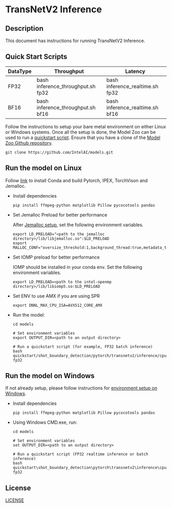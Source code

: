 # TransNetV2 Inference

## Description
This document has instructions for running TransNetV2 Inference.

## Quick Start Scripts

|  DataType   | Throughput  |  Latency    |
| ----------- | ----------- | ----------- |
| FP32        | bash inference_throughput.sh fp32 | bash inference_realtime.sh fp32 |
| BF16        | bash inference_throughput.sh bf16 | bash inference_realtime.sh bf16 |

Follow the instructions to setup your bare metal environment on either Linux or Windows systems. Once all the setup is done,
the Model Zoo can be used to run a [quickstart script](#quick-start-scripts).
Ensure that you have a clone of the [Model Zoo Github repository](https://github.com/IntelAI/models).
```
git clone https://github.com/IntelAI/models.git
```

## Run the model on Linux

Follow [link](/docs/general/pytorch/BareMetalSetup.md) to install Conda and build Pytorch, IPEX, TorchVison and Jemalloc.

* Install dependencies
  ```
  pip install ffmpeg-python matplotlib Pillow pycocotools pandas
  ```

* Set Jemalloc Preload for better performance

  After [Jemalloc setup](/docs/general/pytorch/BareMetalSetup.md#build-jemalloc), set the following environment variables.
  ```
  export LD_PRELOAD="<path to the jemalloc directory>/lib/libjemalloc.so":$LD_PRELOAD
  export MALLOC_CONF="oversize_threshold:1,background_thread:true,metadata_thp:auto,dirty_decay_ms:9000000000,muzzy_decay_ms:9000000000"
  ```

* Set IOMP preload for better performance

  IOMP should be installed in your conda env. Set the following environment variables.
  ```
  export LD_PRELOAD=<path to the intel-openmp directory>/lib/libiomp5.so:$LD_PRELOAD
  ```

* Set ENV to use AMX if you are using SPR
  ```
  export DNNL_MAX_CPU_ISA=AVX512_CORE_AMX
  ```

* Run the model:
  ```
  cd models

  # Set environment variables
  export OUTPUT_DIR=<path to an output directory>

  # Run a quickstart script (for example, FP32 batch inference)
  bash quickstart/shot_boundary_detection/pytorch/transnetv2/inference/cpu/inference_throughput.sh fp32
  ```

## Run the model on Windows
If not already setup, please follow instructions for [environment setup on Windows](/docs/general/Windows.md).
* Install dependencies
  ```
  pip install ffmpeg-python matplotlib Pillow pycocotools pandas
  ```
* Using Windows CMD.exe, run:
  ```
  cd models

  # Set environment variables
  set OUTPUT_DIR=<path to an output directory>

  # Run a quickstart script (FP32 realtime inference or batch inference)
  bash quickstart\shot_boundary_detection\pytorch\transnetv2\inference\cpu\inference_realtime.sh fp32
  ```

<!--- 80. License -->
## License

[LICENSE](/LICENSE)
